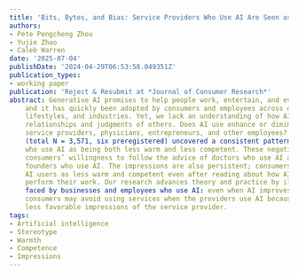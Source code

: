 ```yaml
---
title: 'Bits, Bytes, and Bias: Service Providers Who Use AI Are Seen as Cold and Incompetent'
authors:
- Pete Pengcheng Zhou
- Yujie Zhao
- Caleb Warren
date: '2025-07-04'
publishDate: '2024-04-29T06:53:58.049351Z'
publication_types:
- working paper
publication: 'Reject & Resubmit at *Journal of Consumer Research*'
abstract: Generative AI promises to help people work, entertain, and even socialize better,
    and it has quickly been adopted by consumers and employees across demograhic categories,
    lifestyles, and industries. Yet, we lack an understanding of how AI use influences consumers’ 
    relationships and judgments of others. Does AI use enhance or diminish the reputation of 
    service providers, physicians, entrepreneurs, and other employees? Seven studies 
    (total N = 3,571, six preregistered) uncovered a consistent pattern: consumers view workers 
    who use AI as being both less warm and less competent. These negative impressions reduce 
    consumers’ willingness to follow the advice of doctors who use AI and support non-profit 
    founders who use AI. The impressions are also persistent; consumers continue to perceive 
    AI users as less warm and competent even after reading about how AI can help them better 
    perform their work. Our research advances theory and practice by illustrating a challenge 
    faced by businesses and employees who use AI: even when AI improves service quality, 
    consumers may avoid using services when the providers use AI because they have a  
    less favorable impressions of the service provider.
tags:
- Artificial intelligence
- Stereotype
- Warmth
- Competence
- Impressions
---
```


